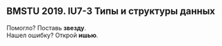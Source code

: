 ## BMSTU 2019. IU7-3 Типы и cтруктуры данных

Помогло? Поставь **звезду**. <br/>
Нашел ошибку? Открой **ишью**.
